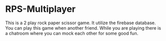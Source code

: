 # RPS-Multiplayer

This is a 2 play rock paper scissor game. It utilize the firebase database. You can play this game when another friend. While you are playing there is a chatroom where you can mock each other for some good fun.
